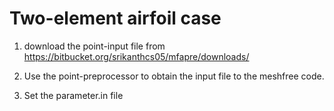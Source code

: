 # Two-element airfoil case

1. download the point-input file from https://bitbucket.org/srikanthcs05/mfapre/downloads/ 

2. Use the point-preprocessor to obtain the input file to the meshfree code.

3. Set the parameter.in file 
